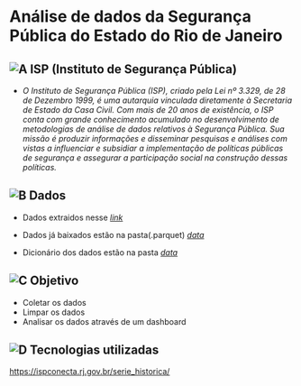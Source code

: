 # Análise de dados da Segurança Pública do Estado do Rio de Janeiro

## ![A](https://cdn-icons-png.flaticon.com/24/1085/1085456.png) ISP (Instituto de Segurança Pública)

- *O Instituto de Segurança Pública (ISP), criado pela Lei nº 3.329, de 28 de Dezembro 1999, é uma autarquia vinculada diretamente à Secretaria de Estado da Casa Civil. Com mais de 20 anos de existência, o ISP conta com grande conhecimento acumulado no desenvolvimento de metodologias de análise de dados relativos à Segurança Pública. Sua missão é produzir informações e disseminar pesquisas e análises com vistas a influenciar e subsidiar a implementação de políticas públicas de segurança e assegurar a participação social na construção dessas políticas.*

## ![B](https://cdn-icons-png.flaticon.com/24/9872/9872417.png) Dados

- Dados extraidos nesse *[link](https://www.ispdados.rj.gov.br/Arquivos/BaseMunicipioMensal.csv)*

- Dados já baixados estão na pasta(.parquet) *[data](https://github.com/Prog-LucasAlves/AED_Dados_Seguranca_Publica/tree/main/data/raw_dados)*

- Dicionário dos dados estão na pasta *[data](https://github.com/Prog-LucasAlves/AED_Dados_Seguranca_Publica/tree/main/data/dict_dados)*

## ![C]() Objetivo

- Coletar os dados
- Limpar os dados
- Analisar os dados através de um dashboard

## ![D]() Tecnologias utilizadas
https://ispconecta.rj.gov.br/serie_historica/
